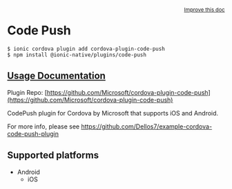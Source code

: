 <a style="float:right;font-size:12px;" href="http://github.com/danielsogl/awesome-cordova-plugins/edit/master/src/@awesome-cordova-plugins/plugins/code-push/index.ts#L434">
  Improve this doc
</a>

# Code Push

```
$ ionic cordova plugin add cordova-plugin-code-push
$ npm install @ionic-native/plugins/code-push
```

## [Usage Documentation](https://ionicframework.com/docs/native/code-push/)

Plugin Repo: [https://github.com/Microsoft/cordova-plugin-code-push](https://github.com/Microsoft/cordova-plugin-code-push)

CodePush plugin for Cordova by Microsoft that supports iOS and Android.

For more info, please see https://github.com/Dellos7/example-cordova-code-push-plugin

## Supported platforms

- Android
  - iOS
  


